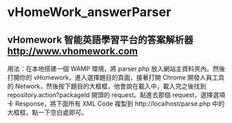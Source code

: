 # vHomeWork_answerParser
vHomework 智能英語學習平台的答案解析器
http://www.vhomework.com
-
用法：在本地搭建一個 WAMP 環境，將 parser.php 放入網站主資料夾內。然後打開你的 vHomework，進入選擇題目的頁面，接著打開 Chrome 開發人員工具的 Network，然後按下題目的大框框，他會說在載入中，載入完之後找到 repository.action?packageId 開頭的 request。點進去那個 request，選擇選項卡 Response，將下面所有 XML Code 複製到 http://localhost/parse.php 中的大框框，點一下空白處即可。
